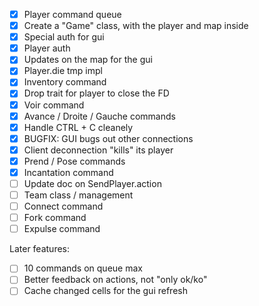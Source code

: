 - [x] Player command queue
- [x] Create a "Game" class, with the player and map inside
- [x] Special auth for gui
- [x] Player auth
- [x] Updates on the map for the gui
- [x] Player.die tmp impl
- [x] Inventory command
- [x] Drop trait for player to close the FD
- [x] Voir command
- [x] Avance / Droite / Gauche commands
- [x] Handle CTRL + C cleanely
- [x] BUGFIX: GUI bugs out other connections
- [x] Client deconnection "kills" its player
- [x] Prend / Pose commands
- [x] Incantation command
- [ ] Update doc on SendPlayer.action
- [ ] Team class / management
- [ ] Connect command
- [ ] Fork command
- [ ] Expulse command

Later features:
- [ ] 10 commands on queue max
- [ ] Better feedback on actions, not "only ok/ko"
- [ ] Cache changed cells for the gui refresh